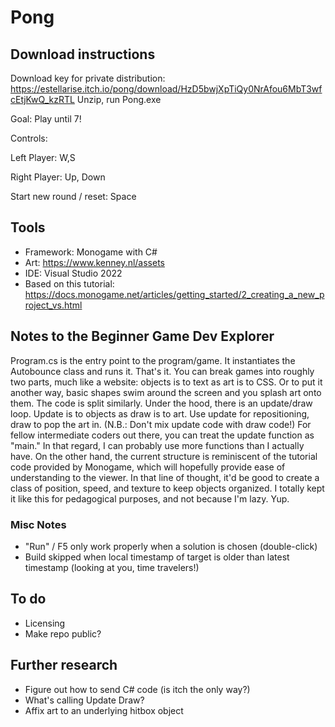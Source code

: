 # Pong
## Download instructions
Download key for private distribution: https://estellarise.itch.io/pong/download/HzD5bwjXpTiQy0NrAfou6MbT3wfcEtjKwQ_kzRTL
Unzip, run Pong.exe

Goal: Play until 7!

Controls:

Left Player: W,S

Right Player: Up, Down

Start new round / reset: Space

## Tools
- Framework: Monogame with C#
- Art: https://www.kenney.nl/assets 
- IDE: Visual Studio 2022
- Based on this tutorial: https://docs.monogame.net/articles/getting_started/2_creating_a_new_project_vs.html

## Notes to the Beginner Game Dev Explorer
Program.cs is the entry point to the program/game. It instantiates the Autobounce class and runs it. That's it.
You can break games into roughly two parts, much like a website: objects is to text as art is to CSS.
Or to put it another way, basic shapes swim around the screen and you splash art onto them.
The code is split similarly. Under the hood, there is an update/draw loop. Update is to objects as draw is to art.
Use update for repositioning, draw to pop the art in. (N.B.: Don't mix update code with draw code!) 
For fellow intermediate coders out there, you can treat the update function as "main." In that regard, 
I can probably use more functions than I actually have. On the other hand, the current structure is reminiscent of the 
tutorial code provided by Monogame, which will hopefully provide ease of understanding to the viewer.
In that line of thought, it'd be good to create a class of position, speed, and texture to keep objects organized. 
I totally kept it like this for pedagogical purposes, and not because I'm lazy. Yup.
### Misc Notes
- "Run" / F5 only work properly when a solution is chosen (double-click)
- Build skipped when local timestamp of target is older than latest timestamp (looking at you, time travelers!)

## To do
- Licensing
- Make repo public?

## Further research
- Figure out how to send C# code (is itch the only way?)
- What's calling Update Draw?
- Affix art to an underlying hitbox object
